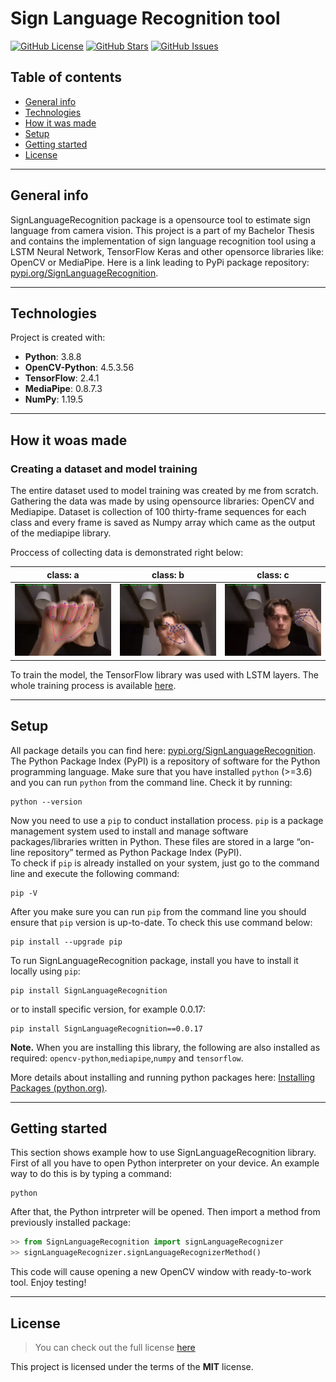 # Sign Language Recognition tool
[![GitHub License](https://img.shields.io/github/license/JanBinkowski/SignLanguageRecognition?style=plastic)](https://github.com/JanBinkowski/SignLanguageRecognition/blob/master/LICENSE)  [![GitHub Stars](https://img.shields.io/github/stars/JanBinkowski/SignLanguageRecognition?style=plastic)](https://github.com/JanBinkowski/SignLanguageRecognition/stargazers) [![GitHub Issues](https://img.shields.io/github/issues/JanBinkowski/SignLanguageRecognition?style=plastic)](https://github.com/JanBinkowski/SignLanguageRecognition/issues)
## Table of contents
* [General info](#general-info)
* [Technologies](#technologies)
* [How it was made](#how-it-was-made) 
* [Setup](#setup)
* [Getting started](#getting-started)
* [License](#license)

---

## General info
SignLanguageRecognition package is a opensource tool to estimate sign language from camera vision. This project is a part of   my Bachelor Thesis and contains the implementation of sign language recognition tool using a LSTM Neural Network, TensorFlow Keras and other opensorce libraries like: OpenCV or MediaPipe.
Here is a link leading to PyPi package repository: [pypi.org/SignLanguageRecognition](https://pypi.org/project/SignLanguageRecognition/).
	
---	
	
## Technologies
Project is created with:
* **Python**: 3.8.8
* **OpenCV-Python**: 4.5.3.56
* **TensorFlow**: 2.4.1
* **MediaPipe**: 0.8.7.3
* **NumPy**: 1.19.5

---	

## How it woas made
### Creating a dataset and model training
The entire dataset used to model training was created by me from scratch. Gathering the data 
was made by using opensource libraries: OpenCV and Mediapipe. Dataset is collection of 100 thirty-frame sequences for each class
and every frame is saved as Numpy array which came as the output of the mediapipe library.

Proccess of collecting data is demonstrated right below:

| class: a            |  class: b |  class: c |
:-------------------------:|:-------------------------:|:-------------------------:
![a_gif.gif](FILES_FOR_README/a_gif.gif) |  ![b_gif.gif](FILES_FOR_README/b_gif.gif) | ![c_gif.gif](FILES_FOR_README/c_gif.gif)

To train the model, the TensorFlow library was used with LSTM layers. The whole training
process is available [here](https://github.com/JanBinkowski/SignLanguageRecognition/blob/master/SignLanguageRecognitionLearning/SignLanguageRecognition.ipynb).


---

## Setup 
All package details you can find here: [pypi.org/SignLanguageRecognition](https://pypi.org/project/SignLanguageRecognition/).
The Python Package Index (PyPI) is a repository of software for the Python programming language.
Make sure that you have installed ```python``` (>=3.6) and you can run ```python``` from the command line. Check it by running:
```
python --version
```
Now you need to use a ```pip``` to conduct installation process. ```pip``` is a package management system used to install and manage software packages/libraries written in Python. These files are stored in a large “on-line repository” termed as Python Package Index (PyPI).  
To check if ```pip``` is already installed on your system, just go to the command line and execute the following command:
```
pip -V
```
After you make sure you can run ```pip``` from the command line you should ensure that ```pip``` version is up-to-date. To check this use command below:
```
pip install --upgrade pip
```
To run SignLanguageRecognition package, install you have to install it locally using ```pip```:
```
pip install SignLanguageRecognition
```
 or to install specific version, for example 0.0.17:
 ```
 pip install SignLanguageRecognition==0.0.17
 ```

**Note.** When you are installing this library, the following are also installed as required: ```opencv-python```,```mediapipe```,```numpy``` and ```tensorflow```.
 
More details about installing and running python packages here: [Installing Packages (python.org)](https://packaging.python.org/tutorials/installing-packages/).

---

## Getting started
This section shows example how to use SignLanguageRecognition library.
First of all you have to open Python interpreter on your device. An example way to do this is by typing a command:
```
python
```
After that, the Python intrpreter will be opened. Then import a method from previously installed package:
```python
>> from SignLanguageRecognition import signLanguageRecognizer
>> signLanguageRecognizer.signLanguageRecognizerMethod()
```
This code will cause opening a new OpenCV window with ready-to-work tool.
Enjoy testing!

---

## License
>You can check out the full license [here](https://github.com/JanBinkowski/SignLanguageRecognition/blob/master/LICENSE)

This project is licensed under the terms of the **MIT** license.